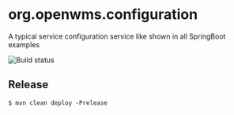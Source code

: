 # org.openwms.configuration
A typical service configuration service like shown in all SpringBoot examples

![Build status][ci-image]

## Release

```
$ mvn clean deploy -Prelease
```

[ci-image]: https://img.shields.io/jenkins/s/http/openwms.mooo.com:8080/view/All/job/Spring%20Labs/job/org.openwms.configuration.svg
